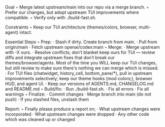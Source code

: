 Goal
◦ Merge latest upstream/main into our repo via a merge branch.
◦ Prefer our changes, but adopt upstream TUI improvements where compatible.
◦ Verify only with ./build-fast.sh.

Constraints
◦ Keep our TUI architecture (themes/colors, browser, multi-agent) intact.

Essential Steps
◦ Prep:
  · Stash if dirty. Create branch from main.
  · Pull from origin/main
  · Fetch upstream openai/codex:main
◦ Merge:
  · Merge upstream with -X ours.
  · Resolve conflicts; don’t blanket keep ours for TUI — review diffs and integrate upstream fixes that don’t break our themes/browser/agents. Most of the time you WILL keep our TUI changes, but still review to make sure there's nothing we can merge which is missed.
  · For TUI files (chatwidget, history_cell, bottom_pane/*), pull in upstream improvements selectively; keep our theme hooks (mod colors;), browser HUD, and agent UI.
  · Keep our versions of AGENTS.md, CHANGELOG.md and README.md
◦ Build/fix:
  · Run ./build-fast.sh.
  · Fix all errors
  · Fix all warnings
◦ Finalize:
  · Commit changes
  · Merge branch into main (do not push)
  · If you stashed files, unstash them

Report:
◦ Finally please produce a report on;
  · What upstream changes were incorporated
  · What upstream changes were dropped
  · Any other code which was cleaned up or changed
